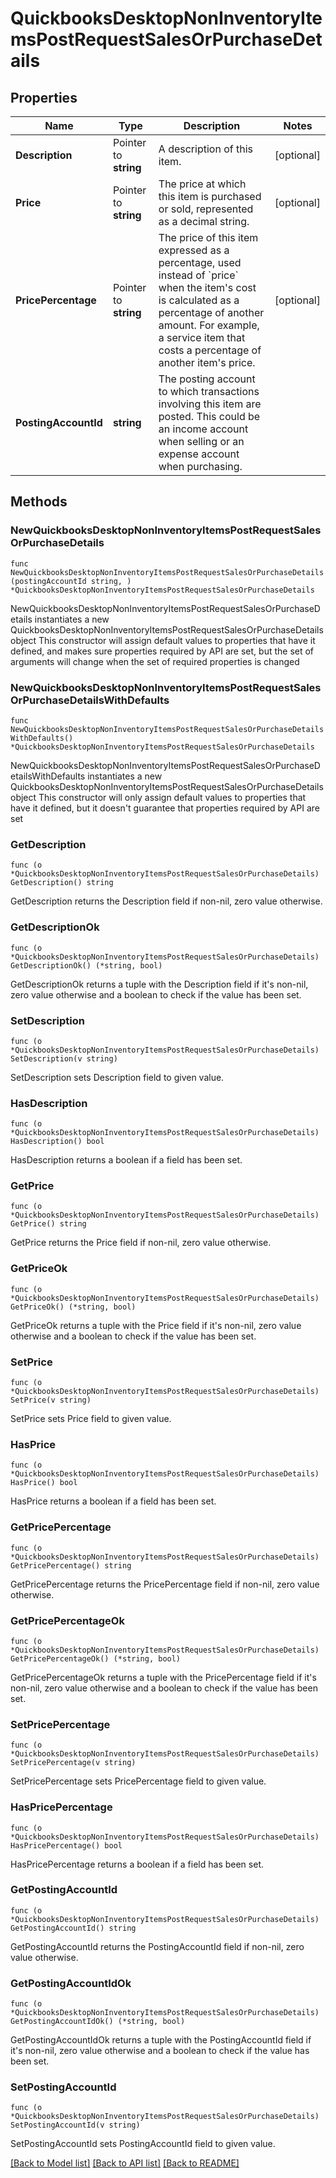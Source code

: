 # QuickbooksDesktopNonInventoryItemsPostRequestSalesOrPurchaseDetails

## Properties

Name | Type | Description | Notes
------------ | ------------- | ------------- | -------------
**Description** | Pointer to **string** | A description of this item. | [optional] 
**Price** | Pointer to **string** | The price at which this item is purchased or sold, represented as a decimal string. | [optional] 
**PricePercentage** | Pointer to **string** | The price of this item expressed as a percentage, used instead of &#x60;price&#x60; when the item&#39;s cost is calculated as a percentage of another amount. For example, a service item that costs a percentage of another item&#39;s price. | [optional] 
**PostingAccountId** | **string** | The posting account to which transactions involving this item are posted. This could be an income account when selling or an expense account when purchasing. | 

## Methods

### NewQuickbooksDesktopNonInventoryItemsPostRequestSalesOrPurchaseDetails

`func NewQuickbooksDesktopNonInventoryItemsPostRequestSalesOrPurchaseDetails(postingAccountId string, ) *QuickbooksDesktopNonInventoryItemsPostRequestSalesOrPurchaseDetails`

NewQuickbooksDesktopNonInventoryItemsPostRequestSalesOrPurchaseDetails instantiates a new QuickbooksDesktopNonInventoryItemsPostRequestSalesOrPurchaseDetails object
This constructor will assign default values to properties that have it defined,
and makes sure properties required by API are set, but the set of arguments
will change when the set of required properties is changed

### NewQuickbooksDesktopNonInventoryItemsPostRequestSalesOrPurchaseDetailsWithDefaults

`func NewQuickbooksDesktopNonInventoryItemsPostRequestSalesOrPurchaseDetailsWithDefaults() *QuickbooksDesktopNonInventoryItemsPostRequestSalesOrPurchaseDetails`

NewQuickbooksDesktopNonInventoryItemsPostRequestSalesOrPurchaseDetailsWithDefaults instantiates a new QuickbooksDesktopNonInventoryItemsPostRequestSalesOrPurchaseDetails object
This constructor will only assign default values to properties that have it defined,
but it doesn't guarantee that properties required by API are set

### GetDescription

`func (o *QuickbooksDesktopNonInventoryItemsPostRequestSalesOrPurchaseDetails) GetDescription() string`

GetDescription returns the Description field if non-nil, zero value otherwise.

### GetDescriptionOk

`func (o *QuickbooksDesktopNonInventoryItemsPostRequestSalesOrPurchaseDetails) GetDescriptionOk() (*string, bool)`

GetDescriptionOk returns a tuple with the Description field if it's non-nil, zero value otherwise
and a boolean to check if the value has been set.

### SetDescription

`func (o *QuickbooksDesktopNonInventoryItemsPostRequestSalesOrPurchaseDetails) SetDescription(v string)`

SetDescription sets Description field to given value.

### HasDescription

`func (o *QuickbooksDesktopNonInventoryItemsPostRequestSalesOrPurchaseDetails) HasDescription() bool`

HasDescription returns a boolean if a field has been set.

### GetPrice

`func (o *QuickbooksDesktopNonInventoryItemsPostRequestSalesOrPurchaseDetails) GetPrice() string`

GetPrice returns the Price field if non-nil, zero value otherwise.

### GetPriceOk

`func (o *QuickbooksDesktopNonInventoryItemsPostRequestSalesOrPurchaseDetails) GetPriceOk() (*string, bool)`

GetPriceOk returns a tuple with the Price field if it's non-nil, zero value otherwise
and a boolean to check if the value has been set.

### SetPrice

`func (o *QuickbooksDesktopNonInventoryItemsPostRequestSalesOrPurchaseDetails) SetPrice(v string)`

SetPrice sets Price field to given value.

### HasPrice

`func (o *QuickbooksDesktopNonInventoryItemsPostRequestSalesOrPurchaseDetails) HasPrice() bool`

HasPrice returns a boolean if a field has been set.

### GetPricePercentage

`func (o *QuickbooksDesktopNonInventoryItemsPostRequestSalesOrPurchaseDetails) GetPricePercentage() string`

GetPricePercentage returns the PricePercentage field if non-nil, zero value otherwise.

### GetPricePercentageOk

`func (o *QuickbooksDesktopNonInventoryItemsPostRequestSalesOrPurchaseDetails) GetPricePercentageOk() (*string, bool)`

GetPricePercentageOk returns a tuple with the PricePercentage field if it's non-nil, zero value otherwise
and a boolean to check if the value has been set.

### SetPricePercentage

`func (o *QuickbooksDesktopNonInventoryItemsPostRequestSalesOrPurchaseDetails) SetPricePercentage(v string)`

SetPricePercentage sets PricePercentage field to given value.

### HasPricePercentage

`func (o *QuickbooksDesktopNonInventoryItemsPostRequestSalesOrPurchaseDetails) HasPricePercentage() bool`

HasPricePercentage returns a boolean if a field has been set.

### GetPostingAccountId

`func (o *QuickbooksDesktopNonInventoryItemsPostRequestSalesOrPurchaseDetails) GetPostingAccountId() string`

GetPostingAccountId returns the PostingAccountId field if non-nil, zero value otherwise.

### GetPostingAccountIdOk

`func (o *QuickbooksDesktopNonInventoryItemsPostRequestSalesOrPurchaseDetails) GetPostingAccountIdOk() (*string, bool)`

GetPostingAccountIdOk returns a tuple with the PostingAccountId field if it's non-nil, zero value otherwise
and a boolean to check if the value has been set.

### SetPostingAccountId

`func (o *QuickbooksDesktopNonInventoryItemsPostRequestSalesOrPurchaseDetails) SetPostingAccountId(v string)`

SetPostingAccountId sets PostingAccountId field to given value.



[[Back to Model list]](../README.md#documentation-for-models) [[Back to API list]](../README.md#documentation-for-api-endpoints) [[Back to README]](../README.md)



